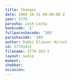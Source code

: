 ```yaml
---
title: Changes
date: 2009-10-31 00:00:00 Z
year: 5770
parasha: Lech-Lecha
bookcode: '1'
fullparashacode: '103'
parashacode: '103'
author: Rabbi Eliezer Hirsch
id: 57701031
filename: 5770-103-1
layout: audio
moment: 
shabbat: 
occasion: 
---
```


